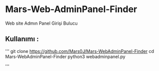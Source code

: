 # Mars-Web-AdminPanel-Finder
Web site Admın Panel Girişi Bulucu 

## Kullanımı :
'''
git clone https://github.com/Mars0J/Mars-WebAdminPanel-Finder
cd Mars-WebAdminPanel-Finder
python3 webadminpanel.py

'''

